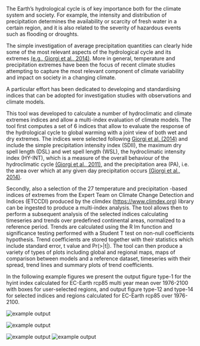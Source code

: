 The Earth’s hydrological cycle is of key importance both for the climate system and society. 
For example, the intensity and distribution of precipitation determines the availability or scarcity of fresh water in a certain region, and it is also related to the severity of hazardous events such as flooding or droughts. 

The simple investigation of average precipitation quantities can clearly hide some of the most relevant aspects of the hydrological cycle and its extremes [(e.g., Giorgi et al., 2014)](https://doi.org/10.1002/2014JD022238). More in general, temperature and precipitation extremes have been the focus of recent climate studies attempting to capture the most relevant component of climate variability and impact on society in a changing climate.

A particular effort has been dedicated to developing and standardising indices that can be adopted for investigation studies with observations and climate models. 

This tool was developed to calculate a number of hydroclimatic and climate extremes indices and allow a multi-index evaluation of climate models. The tool first computes a set of 6 indices that allow to evaluate the response of the hydrological cycle to global warming with a joint view of both wet and dry extremes. 
The indices were selected following [Giorgi et al. (2014)](https://doi.org/10.1002/2014JD022238) and include the simple precipitation intensity index (SDII), the maximum dry spell length (DSL) and wet spell length (WSL), the hydroclimatic intensity index (HY-INT), which is a measure of the overall behaviour of the hydroclimatic cycle [(Giorgi et al., 2011)](https://doi.org/10.1175/2011JCLI3979.1), and the precipitation area (PA), i.e. the area over which at any given day precipitation occurs [(Giorgi et al., 2014)](https://doi.org/10.1002/2014JD022238). 

Secondly, also a selection of the 27 temperature and precipitation -based indices of extremes from the Expert Team on Climate Change Detection and Indices (ETCCDI) produced by the climdex (https://www.climdex.org) library can be ingested to produce a multi-index analysis. The tool allows then to perform a subsequent analysis of the selected indices calculating timeseries and trends over predefined continental areas, normalized to a reference period. Trends are calculated using the R lm function and significance testing performed with a Student T test on non-null coefficients hypothesis. Trend coefficients are stored together with their statistics which include standard error, t value and Pr(>|t|). 
The tool can then produce a variety of types of plots including global and regional maps, maps of comparison between models and a reference dataset, timeseries with their spread, trend lines and summary plots of trend coefficients.

In the following example figures we present the output figure type-1 for the hyint index calculated for EC-Earth rcp85 multi year mean over 1976-2100 with boxes for user-selected regions, and output figure type-12 and type-14 for selected indices and regions calculated for EC-Earth rcp85 over 1976-2100.

![example output](diagnosticsdata/hyint/hyint_EC-Earth_rcp85_r8i1p1_r320x160_1976_2100_ALL_myear-mean_Globe_map.png "Example Output")

![example output](diagnosticsdata/hyint/hyint_timeseries.png "Example Output")

![example output](diagnosticsdata/hyint/hyint_trends1.png "Example Output")
![example output](diagnosticsdata/hyint/hyint_trends2.png "Example Output")

